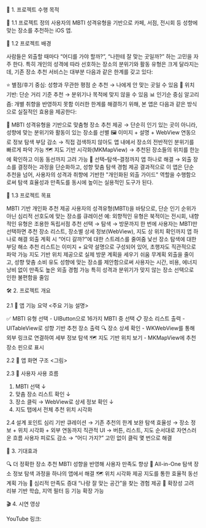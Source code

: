 🧭 1. 프로젝트 수행 목적

📌 1.1 프로젝트 정의
사용자의 MBTI 성격유형을 기반으로 카페, 서점, 전시회 등 성향에 맞는 장소를 추천하는 iOS 앱.

📌 1.2 프로젝트 배경

사람들은 외출할 때마다 “어디를 가야 할까?”, “나한테 잘 맞는 곳일까?” 하는 고민을 자주 한다.
특히 개인의 성격에 따라 선호하는 장소의 분위기와 활동 유형은 크게 달라지는데, 기존 장소 추천 서비스는 대부분 다음과 같은 한계를 갖고 있다:

⭐ 별점/후기 중심: 성향과 무관한 평점 순 추천 → 나에게 안 맞는 곳일 수 있음
📍 위치 기반: 단순 거리 기준 추천 → 분위기나 목적에 맞지 않을 수 있음
📊 인기순 중심 알고리즘: 개별 취향을 반영하지 못함
이러한 한계를 해결하기 위해, 본 앱은 다음과 같은 방식으로 실질적인 효용을 제공한다:

🧠 MBTI 성격유형을 기반으로 맞춤형 장소 추천 제공
→ 단순히 인기 있는 곳이 아니라, 성향에 맞는 분위기와 활동이 있는 장소를 선별
🖼 이미지 + 설명 + WebView 연동으로 정보 탐색 부담 감소
→ 직접 검색하지 않아도 앱 내에서 장소의 전반적인 분위기를 빠르게 파악 가능
🗺 지도 기반 시각화(MKMapView)
→ 추천된 장소들의 위치를 한눈에 확인하고 이동 동선까지 고려 가능
📱 선택–탐색–결정까지 앱 하나로 해결
→ 외출 장소를 결정하는 과정을 단순화하고, 성향 맞춤 탐색 경험 제공
결과적으로 이 앱은 단순 추천을 넘어, 사용자의 성격과 취향에 기반한 "개인화된 외출 가이드" 역할을 수행함으로써
탐색 효율성과 만족도를 동시에 높이는 실용적인 도구가 된다.

🎯 1.3 프로젝트 목표

MBTI 기반 개인화 추천 제공
사용자의 성격유형(MBTI)을 바탕으로, 단순 인기 순위가 아닌 심리적 선호도에 맞는 장소를 큐레이션
예: 외향적인 유형은 북적이는 전시회, 내향적인 유형은 조용한 독립서점 추천
선택 → 탐색 → 방문까지 한 번에
사용자는 MBTI만 선택하면 추천 장소 리스트, 장소별 상세 정보(WebView), 지도 상 위치 확인까지 앱 하나로 해결
외출 계획 시 “어디 갈까?”에 대한 스트레스를 줄여줌
낯선 장소 탐색에 대한 부담 해소
추천 리스트는 이미지 + 요약 설명으로 구성되어 있어, 초행자도 직관적으로 파악 가능
지도 기반 위치 제공으로 실제 방문 계획을 세우기 쉬움
무계획 외출을 줄이고, 성향 맞춤 소비 유도
성향에 맞는 장소를 제안함으로써 사용자는 시간, 비용, 에너지 낭비 없이 만족도 높은 외출 경험 가능
특히 성격과 분위기가 맞지 않는 장소 선택으로 인한 불편함을 줄임


🛠 2. 프로젝트 개요

2.1 📲 앱 기능 요약
<주요 기능 설명>

✅ MBTI 유형 선택	- UIButton으로 16가지 MBTI 중 선택
📋 장소 리스트 출력	- UITableView로 성향 기반 추천 장소 출력
🔍 장소 상세 확인 - WKWebView를 통해 외부 링크로 연결하여 세부 정보 탐색
🗺 지도 기반 위치 보기 - 	MKMapView에 추천 장소 핀으로 표시


2.2 📐 앱 화면 구조
<그림>





2.3 📲 사용자 사용 흐름
1. MBTI 선택
    ↓
2. 맞춤 장소 리스트 확인
    ↓
3. 장소 클릭 → WebView로 상세 정보 확인
    ↓
4. 지도 탭에서 전체 추천 위치 시각화


2.4 설계 포인트
심리 기반 큐레이션 → 기존 추천의 한계 보완
탐색 효율성 → 장소 정보 + 위치 시각화 + 외부 연동까지
직관적 UI → 버튼, 리스트, 지도 순서대로 자연스러운 흐름
사용자 피로도 감소 → “어디 가지?” 고민 없이 클릭 몇 번으로 해결



🎯 3. 기대효과

🔍 더 정확한 장소 추천	MBTI 성향을 반영해 사용자 만족도 향상
📱 All-in-One 탐색	장소 정보 탐색 과정을 하나의 앱에서 해결
🗺️ 위치 시각화 제공	지도를 통한 효율적 동선 계획 가능
🧠 심리적 만족도 증대	“나랑 잘 맞는 공간”을 찾는 경험 제공
🔄 확장성 고려	리뷰 기반 학습, 지역 필터 등 기능 확장 가능





🎬 4. 시연 영상

YouTube 링크: 

